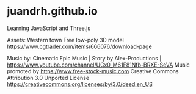 # juandrh.github.io
Learning JavaScript and Three.js

Assets:
Western town Free low-poly 3D model
https://www.cgtrader.com/items/666076/download-page

Music by:
Cinematic Epic Music | Story by Alex-Productions | https://www.youtube.com/channel/UCx0_M61F81Nfb-BRXE-SeVA
Music promoted by https://www.free-stock-music.com
Creative Commons Attribution 3.0 Unported License
https://creativecommons.org/licenses/by/3.0/deed.en_US
